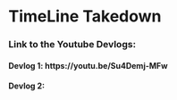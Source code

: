 <h1>TimeLine Takedown</h1>

<h3>Link to the Youtube Devlogs:</h3>
<h4>Devlog 1: https://youtu.be/Su4Demj-MFw </h4>
<h4>Devlog 2: </h4>
